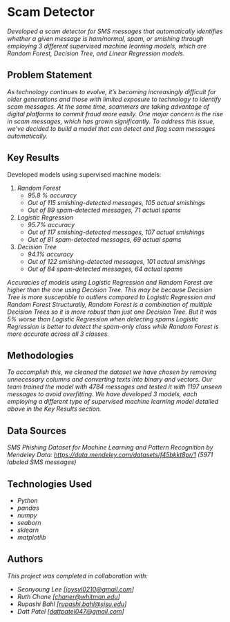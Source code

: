 # Scam Detector

*Developed a scam detector for SMS messages that automatically identifies whether a given message is ham/normal, spam, or smishing through employing 3 different supervised machine learning models, which are Random Forest, Decision Tree, and Linear Regression models.*

## Problem Statement <!--- do not change this line -->

*As technology continues to evolve, it’s becoming increasingly difficult for older generations and those with limited exposure to technology to identify scam messages. At the same time, scammers are taking advantage of digital platforms to commit fraud more easily. One major concern is the rise in scam messages, which has grown significantly. To address this issue, we’ve decided to build a model that can detect and flag scam messages automatically.*

## Key Results <!--- do not change this line -->

Developed models using supervised machine models:
1. *Random Forest*
   - *95.8 % accuracy*
   - *Out of 115 smishing-detected messages, 105 actual smishings*
   - *Out of 89 spam-detected messages, 71 actual spams*
2. *Logistic Regression*
   - *95.7% accuracy*
   - *Out of 117 smishing-detected messages, 107 actual smishings*
   - *Out of 81 spam-detected messages, 69 actual spams*
4. *Decision Tree*
   - *94.1% accuracy*
   - *Out of 122 smishing-detected messages, 101 actual smishings*
   - *Out of 84 spam-detected messages, 64 actual spams*

*Accuracies of models using Logistic Regression and Random Forest are higher than the one using Decision Tree. 
This may be because Decision Tree is more susceptible to outliers compared to Logistic Regression and Random Forest
Structurally, Random Forest is a combination of multiple Decision Trees so it is more robust than just one Decision Tree. 
But it was 5% worse than Logistic Regression when detecting spams
Logistic Regression is better to detect the spam-only class while Random Forest is more accurate across all 3 classes.*

## Methodologies <!--- do not change this line -->

*To accomplish this, we cleaned the dataset we have chosen by removing unnecessary columns and converting texts into binary and vectors.*
*Our team trained the model with 4784 messages and tested it with 1197 unseen messages to avoid overfitting. We have developed 3 models, 
each employing a different type of supervised machine learning model detailed above in the Key Results section.*


## Data Sources <!--- do not change this line -->

*SMS Phishing Dataset for Machine Learning and Pattern Recognition by Mendeley Data: https://data.mendeley.com/datasets/f45bkkt8pr/1 (5971 labeled SMS messages)*

## Technologies Used <!--- do not change this line -->

- *Python*
- *pandas*
- *numpy*
- *seaborn*
- *sklearn*
- *matplotlib*


## Authors <!--- do not change this line -->

*This project was completed in collaboration with:*
- *Seonyoung Lee [joysyl0210@gmail.com]*
- *Ruth Chane [chaner@whitman.edu]*
- *Rupashi Bahl [rupashi.bahl@sjsu.edu]*
- *Datt Patel [dattpatel047@gmail.com]*

